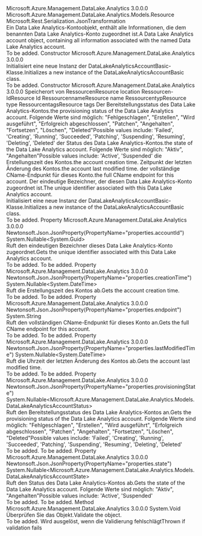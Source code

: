 <Type Name="DataLakeAnalyticsAccountBasic" FullName="Microsoft.Azure.Management.DataLake.Analytics.Models.DataLakeAnalyticsAccountBasic">
  <TypeSignature Language="C#" Value="public class DataLakeAnalyticsAccountBasic : Microsoft.Azure.Management.DataLake.Analytics.Models.Resource" />
  <TypeSignature Language="ILAsm" Value=".class public auto ansi beforefieldinit DataLakeAnalyticsAccountBasic extends Microsoft.Azure.Management.DataLake.Analytics.Models.Resource" />
  <TypeSignature Language="DocId" Value="T:Microsoft.Azure.Management.DataLake.Analytics.Models.DataLakeAnalyticsAccountBasic" />
  <TypeSignature Language="VB.NET" Value="Public Class DataLakeAnalyticsAccountBasic&#xA;Inherits Resource" />
  <TypeSignature Language="F#" Value="type DataLakeAnalyticsAccountBasic = class&#xA;    inherit Resource" />
  <AssemblyInfo>
    <AssemblyName>Microsoft.Azure.Management.DataLake.Analytics</AssemblyName>
    <AssemblyVersion>3.0.0.0</AssemblyVersion>
  </AssemblyInfo>
  <Base>
    <BaseTypeName>Microsoft.Azure.Management.DataLake.Analytics.Models.Resource</BaseTypeName>
  </Base>
  <Interfaces />
  <Attributes>
    <Attribute>
      <AttributeName>Microsoft.Rest.Serialization.JsonTransformation</AttributeName>
    </Attribute>
  </Attributes>
  <Docs>
    <summary>
            <span data-ttu-id="92285-101">Ein Data Lake Analytics-Kontoobjekt, enthält alle Informationen, die dem benannten Data Lake Analytics-Konto zugeordnet ist.</span><span class="sxs-lookup"><span data-stu-id="92285-101">A Data Lake Analytics account object, containing all information associated with the named Data Lake Analytics account.</span></span>
            </summary>
    <remarks>To be added.</remarks>
  </Docs>
  <Members>
    <Member MemberName=".ctor">
      <MemberSignature Language="C#" Value="public DataLakeAnalyticsAccountBasic ();" />
      <MemberSignature Language="ILAsm" Value=".method public hidebysig specialname rtspecialname instance void .ctor() cil managed" />
      <MemberSignature Language="DocId" Value="M:Microsoft.Azure.Management.DataLake.Analytics.Models.DataLakeAnalyticsAccountBasic.#ctor" />
      <MemberSignature Language="VB.NET" Value="Public Sub New ()" />
      <MemberType>Constructor</MemberType>
      <AssemblyInfo>
        <AssemblyName>Microsoft.Azure.Management.DataLake.Analytics</AssemblyName>
        <AssemblyVersion>3.0.0.0</AssemblyVersion>
      </AssemblyInfo>
      <Parameters />
      <Docs>
        <summary>
            <span data-ttu-id="92285-102">Initialisiert eine neue Instanz der DataLakeAnalyticsAccountBasic-Klasse.</span><span class="sxs-lookup"><span data-stu-id="92285-102">Initializes a new instance of the DataLakeAnalyticsAccountBasic class.</span></span>
            </summary>
        <remarks>To be added.</remarks>
      </Docs>
    </Member>
    <Member MemberName=".ctor">
      <MemberSignature Language="C#" Value="public DataLakeAnalyticsAccountBasic (string location, string id = null, string name = null, string type = null, System.Collections.Generic.IDictionary&lt;string,string&gt; tags = null, Nullable&lt;Microsoft.Azure.Management.DataLake.Analytics.Models.DataLakeAnalyticsAccountStatus&gt; provisioningState = null, Nullable&lt;Microsoft.Azure.Management.DataLake.Analytics.Models.DataLakeAnalyticsAccountState&gt; state = null, Nullable&lt;DateTime&gt; creationTime = null, Nullable&lt;DateTime&gt; lastModifiedTime = null, string endpoint = null, Nullable&lt;Guid&gt; accountId = null);" />
      <MemberSignature Language="ILAsm" Value=".method public hidebysig specialname rtspecialname instance void .ctor(string location, string id, string name, string type, class System.Collections.Generic.IDictionary`2&lt;string, string&gt; tags, valuetype System.Nullable`1&lt;valuetype Microsoft.Azure.Management.DataLake.Analytics.Models.DataLakeAnalyticsAccountStatus&gt; provisioningState, valuetype System.Nullable`1&lt;valuetype Microsoft.Azure.Management.DataLake.Analytics.Models.DataLakeAnalyticsAccountState&gt; state, valuetype System.Nullable`1&lt;valuetype System.DateTime&gt; creationTime, valuetype System.Nullable`1&lt;valuetype System.DateTime&gt; lastModifiedTime, string endpoint, valuetype System.Nullable`1&lt;valuetype System.Guid&gt; accountId) cil managed" />
      <MemberSignature Language="DocId" Value="M:Microsoft.Azure.Management.DataLake.Analytics.Models.DataLakeAnalyticsAccountBasic.#ctor(System.String,System.String,System.String,System.String,System.Collections.Generic.IDictionary{System.String,System.String},System.Nullable{Microsoft.Azure.Management.DataLake.Analytics.Models.DataLakeAnalyticsAccountStatus},System.Nullable{Microsoft.Azure.Management.DataLake.Analytics.Models.DataLakeAnalyticsAccountState},System.Nullable{System.DateTime},System.Nullable{System.DateTime},System.String,System.Nullable{System.Guid})" />
      <MemberSignature Language="VB.NET" Value="Public Sub New (location As String, Optional id As String = null, Optional name As String = null, Optional type As String = null, Optional tags As IDictionary(Of String, String) = null, Optional provisioningState As Nullable(Of DataLakeAnalyticsAccountStatus) = null, Optional state As Nullable(Of DataLakeAnalyticsAccountState) = null, Optional creationTime As Nullable(Of DateTime) = null, Optional lastModifiedTime As Nullable(Of DateTime) = null, Optional endpoint As String = null, Optional accountId As Nullable(Of Guid) = null)" />
      <MemberSignature Language="F#" Value="new Microsoft.Azure.Management.DataLake.Analytics.Models.DataLakeAnalyticsAccountBasic : string * string * string * string * System.Collections.Generic.IDictionary&lt;string, string&gt; * Nullable&lt;Microsoft.Azure.Management.DataLake.Analytics.Models.DataLakeAnalyticsAccountStatus&gt; * Nullable&lt;Microsoft.Azure.Management.DataLake.Analytics.Models.DataLakeAnalyticsAccountState&gt; * Nullable&lt;DateTime&gt; * Nullable&lt;DateTime&gt; * string * Nullable&lt;Guid&gt; -&gt; Microsoft.Azure.Management.DataLake.Analytics.Models.DataLakeAnalyticsAccountBasic" Usage="new Microsoft.Azure.Management.DataLake.Analytics.Models.DataLakeAnalyticsAccountBasic (location, id, name, type, tags, provisioningState, state, creationTime, lastModifiedTime, endpoint, accountId)" />
      <MemberType>Constructor</MemberType>
      <AssemblyInfo>
        <AssemblyName>Microsoft.Azure.Management.DataLake.Analytics</AssemblyName>
        <AssemblyVersion>3.0.0.0</AssemblyVersion>
      </AssemblyInfo>
      <Parameters>
        <Parameter Name="location" Type="System.String" />
        <Parameter Name="id" Type="System.String" />
        <Parameter Name="name" Type="System.String" />
        <Parameter Name="type" Type="System.String" />
        <Parameter Name="tags" Type="System.Collections.Generic.IDictionary&lt;System.String,System.String&gt;" />
        <Parameter Name="provisioningState" Type="System.Nullable&lt;Microsoft.Azure.Management.DataLake.Analytics.Models.DataLakeAnalyticsAccountStatus&gt;" />
        <Parameter Name="state" Type="System.Nullable&lt;Microsoft.Azure.Management.DataLake.Analytics.Models.DataLakeAnalyticsAccountState&gt;" />
        <Parameter Name="creationTime" Type="System.Nullable&lt;System.DateTime&gt;" />
        <Parameter Name="lastModifiedTime" Type="System.Nullable&lt;System.DateTime&gt;" />
        <Parameter Name="endpoint" Type="System.String" />
        <Parameter Name="accountId" Type="System.Nullable&lt;System.Guid&gt;" />
      </Parameters>
      <Docs>
        <param name="location"><span data-ttu-id="92285-103">Speicherort von Ressourcen</span><span class="sxs-lookup"><span data-stu-id="92285-103">Resource location</span></span></param>
        <param name="id"><span data-ttu-id="92285-104">Ressourcen-Id</span><span class="sxs-lookup"><span data-stu-id="92285-104">Resource Id</span></span></param>
        <param name="name"><span data-ttu-id="92285-105">Ressourcenname</span><span class="sxs-lookup"><span data-stu-id="92285-105">Resource name</span></span></param>
        <param name="type"><span data-ttu-id="92285-106">Ressourcentyp</span><span class="sxs-lookup"><span data-stu-id="92285-106">Resource type</span></span></param>
        <param name="tags"><span data-ttu-id="92285-107">Ressourcentags</span><span class="sxs-lookup"><span data-stu-id="92285-107">Resource tags</span></span></param>
        <param name="provisioningState"><span data-ttu-id="92285-108">Der Bereitstellungsstatus des Data Lake Analytics-Kontos.</span><span class="sxs-lookup"><span data-stu-id="92285-108">the provisioning status of the Data Lake Analytics account.</span></span> <span data-ttu-id="92285-109">Folgende Werte sind möglich: "Fehlgeschlagen", "Erstellen", "Wird ausgeführt", "Erfolgreich abgeschlossen", "Patchen", "Angehalten", "Fortsetzen", "Löschen", "Deleted"</span><span class="sxs-lookup"><span data-stu-id="92285-109">Possible values include: 'Failed', 'Creating', 'Running', 'Succeeded', 'Patching', 'Suspending', 'Resuming', 'Deleting', 'Deleted'</span></span></param>
        <param name="state"><span data-ttu-id="92285-110">der Status des Data Lake Analytics-Kontos.</span><span class="sxs-lookup"><span data-stu-id="92285-110">the state of the Data Lake Analytics account.</span></span>
            <span data-ttu-id="92285-111">Folgende Werte sind möglich: "Aktiv", "Angehalten"</span><span class="sxs-lookup"><span data-stu-id="92285-111">Possible values include: 'Active', 'Suspended'</span></span></param>
        <param name="creationTime"><span data-ttu-id="92285-112">die Erstellungszeit des Kontos.</span><span class="sxs-lookup"><span data-stu-id="92285-112">the account creation time.</span></span></param>
        <param name="lastModifiedTime"><span data-ttu-id="92285-113">Zeitpunkt der letzten Änderung des Kontos.</span><span class="sxs-lookup"><span data-stu-id="92285-113">the account last modified time.</span></span></param>
        <param name="endpoint"><span data-ttu-id="92285-114">der vollständige CName-Endpunkt für dieses Konto.</span><span class="sxs-lookup"><span data-stu-id="92285-114">the full CName endpoint for this account.</span></span></param>
        <param name="accountId"><span data-ttu-id="92285-115">Der eindeutige Bezeichner, der diesen Data Lake Analytics-Konto zugeordnet ist.</span><span class="sxs-lookup"><span data-stu-id="92285-115">The unique identifier associated with this Data Lake Analytics account.</span></span></param>
        <summary>
            <span data-ttu-id="92285-116">Initialisiert eine neue Instanz der DataLakeAnalyticsAccountBasic-Klasse.</span><span class="sxs-lookup"><span data-stu-id="92285-116">Initializes a new instance of the DataLakeAnalyticsAccountBasic class.</span></span>
            </summary>
        <remarks>To be added.</remarks>
      </Docs>
    </Member>
    <Member MemberName="AccountId">
      <MemberSignature Language="C#" Value="public Nullable&lt;Guid&gt; AccountId { get; }" />
      <MemberSignature Language="ILAsm" Value=".property instance valuetype System.Nullable`1&lt;valuetype System.Guid&gt; AccountId" />
      <MemberSignature Language="DocId" Value="P:Microsoft.Azure.Management.DataLake.Analytics.Models.DataLakeAnalyticsAccountBasic.AccountId" />
      <MemberSignature Language="VB.NET" Value="Public ReadOnly Property AccountId As Nullable(Of Guid)" />
      <MemberSignature Language="F#" Value="member this.AccountId : Nullable&lt;Guid&gt;" Usage="Microsoft.Azure.Management.DataLake.Analytics.Models.DataLakeAnalyticsAccountBasic.AccountId" />
      <MemberType>Property</MemberType>
      <AssemblyInfo>
        <AssemblyName>Microsoft.Azure.Management.DataLake.Analytics</AssemblyName>
        <AssemblyVersion>3.0.0.0</AssemblyVersion>
      </AssemblyInfo>
      <Attributes>
        <Attribute>
          <AttributeName>Newtonsoft.Json.JsonProperty(PropertyName="properties.accountId")</AttributeName>
        </Attribute>
      </Attributes>
      <ReturnValue>
        <ReturnType>System.Nullable&lt;System.Guid&gt;</ReturnType>
      </ReturnValue>
      <Docs>
        <summary>
            <span data-ttu-id="92285-117">Ruft den eindeutigen Bezeichner dieses Data Lake Analytics-Konto zugeordnet.</span><span class="sxs-lookup"><span data-stu-id="92285-117">Gets the unique identifier associated with this Data Lake Analytics account.</span></span>
            </summary>
        <value>To be added.</value>
        <remarks>To be added.</remarks>
      </Docs>
    </Member>
    <Member MemberName="CreationTime">
      <MemberSignature Language="C#" Value="public Nullable&lt;DateTime&gt; CreationTime { get; }" />
      <MemberSignature Language="ILAsm" Value=".property instance valuetype System.Nullable`1&lt;valuetype System.DateTime&gt; CreationTime" />
      <MemberSignature Language="DocId" Value="P:Microsoft.Azure.Management.DataLake.Analytics.Models.DataLakeAnalyticsAccountBasic.CreationTime" />
      <MemberSignature Language="VB.NET" Value="Public ReadOnly Property CreationTime As Nullable(Of DateTime)" />
      <MemberSignature Language="F#" Value="member this.CreationTime : Nullable&lt;DateTime&gt;" Usage="Microsoft.Azure.Management.DataLake.Analytics.Models.DataLakeAnalyticsAccountBasic.CreationTime" />
      <MemberType>Property</MemberType>
      <AssemblyInfo>
        <AssemblyName>Microsoft.Azure.Management.DataLake.Analytics</AssemblyName>
        <AssemblyVersion>3.0.0.0</AssemblyVersion>
      </AssemblyInfo>
      <Attributes>
        <Attribute>
          <AttributeName>Newtonsoft.Json.JsonProperty(PropertyName="properties.creationTime")</AttributeName>
        </Attribute>
      </Attributes>
      <ReturnValue>
        <ReturnType>System.Nullable&lt;System.DateTime&gt;</ReturnType>
      </ReturnValue>
      <Docs>
        <summary>
            <span data-ttu-id="92285-118">Ruft die Erstellungszeit des Kontos ab.</span><span class="sxs-lookup"><span data-stu-id="92285-118">Gets the account creation time.</span></span>
            </summary>
        <value>To be added.</value>
        <remarks>To be added.</remarks>
      </Docs>
    </Member>
    <Member MemberName="Endpoint">
      <MemberSignature Language="C#" Value="public string Endpoint { get; }" />
      <MemberSignature Language="ILAsm" Value=".property instance string Endpoint" />
      <MemberSignature Language="DocId" Value="P:Microsoft.Azure.Management.DataLake.Analytics.Models.DataLakeAnalyticsAccountBasic.Endpoint" />
      <MemberSignature Language="VB.NET" Value="Public ReadOnly Property Endpoint As String" />
      <MemberSignature Language="F#" Value="member this.Endpoint : string" Usage="Microsoft.Azure.Management.DataLake.Analytics.Models.DataLakeAnalyticsAccountBasic.Endpoint" />
      <MemberType>Property</MemberType>
      <AssemblyInfo>
        <AssemblyName>Microsoft.Azure.Management.DataLake.Analytics</AssemblyName>
        <AssemblyVersion>3.0.0.0</AssemblyVersion>
      </AssemblyInfo>
      <Attributes>
        <Attribute>
          <AttributeName>Newtonsoft.Json.JsonProperty(PropertyName="properties.endpoint")</AttributeName>
        </Attribute>
      </Attributes>
      <ReturnValue>
        <ReturnType>System.String</ReturnType>
      </ReturnValue>
      <Docs>
        <summary>
            <span data-ttu-id="92285-119">Ruft den vollständigen CName-Endpunkt für dieses Konto an.</span><span class="sxs-lookup"><span data-stu-id="92285-119">Gets the full CName endpoint for this account.</span></span>
            </summary>
        <value>To be added.</value>
        <remarks>To be added.</remarks>
      </Docs>
    </Member>
    <Member MemberName="LastModifiedTime">
      <MemberSignature Language="C#" Value="public Nullable&lt;DateTime&gt; LastModifiedTime { get; }" />
      <MemberSignature Language="ILAsm" Value=".property instance valuetype System.Nullable`1&lt;valuetype System.DateTime&gt; LastModifiedTime" />
      <MemberSignature Language="DocId" Value="P:Microsoft.Azure.Management.DataLake.Analytics.Models.DataLakeAnalyticsAccountBasic.LastModifiedTime" />
      <MemberSignature Language="VB.NET" Value="Public ReadOnly Property LastModifiedTime As Nullable(Of DateTime)" />
      <MemberSignature Language="F#" Value="member this.LastModifiedTime : Nullable&lt;DateTime&gt;" Usage="Microsoft.Azure.Management.DataLake.Analytics.Models.DataLakeAnalyticsAccountBasic.LastModifiedTime" />
      <MemberType>Property</MemberType>
      <AssemblyInfo>
        <AssemblyName>Microsoft.Azure.Management.DataLake.Analytics</AssemblyName>
        <AssemblyVersion>3.0.0.0</AssemblyVersion>
      </AssemblyInfo>
      <Attributes>
        <Attribute>
          <AttributeName>Newtonsoft.Json.JsonProperty(PropertyName="properties.lastModifiedTime")</AttributeName>
        </Attribute>
      </Attributes>
      <ReturnValue>
        <ReturnType>System.Nullable&lt;System.DateTime&gt;</ReturnType>
      </ReturnValue>
      <Docs>
        <summary>
            <span data-ttu-id="92285-120">Ruft die Uhrzeit der letzten Änderung des Kontos ab.</span><span class="sxs-lookup"><span data-stu-id="92285-120">Gets the account last modified time.</span></span>
            </summary>
        <value>To be added.</value>
        <remarks>To be added.</remarks>
      </Docs>
    </Member>
    <Member MemberName="ProvisioningState">
      <MemberSignature Language="C#" Value="public Nullable&lt;Microsoft.Azure.Management.DataLake.Analytics.Models.DataLakeAnalyticsAccountStatus&gt; ProvisioningState { get; }" />
      <MemberSignature Language="ILAsm" Value=".property instance valuetype System.Nullable`1&lt;valuetype Microsoft.Azure.Management.DataLake.Analytics.Models.DataLakeAnalyticsAccountStatus&gt; ProvisioningState" />
      <MemberSignature Language="DocId" Value="P:Microsoft.Azure.Management.DataLake.Analytics.Models.DataLakeAnalyticsAccountBasic.ProvisioningState" />
      <MemberSignature Language="VB.NET" Value="Public ReadOnly Property ProvisioningState As Nullable(Of DataLakeAnalyticsAccountStatus)" />
      <MemberSignature Language="F#" Value="member this.ProvisioningState : Nullable&lt;Microsoft.Azure.Management.DataLake.Analytics.Models.DataLakeAnalyticsAccountStatus&gt;" Usage="Microsoft.Azure.Management.DataLake.Analytics.Models.DataLakeAnalyticsAccountBasic.ProvisioningState" />
      <MemberType>Property</MemberType>
      <AssemblyInfo>
        <AssemblyName>Microsoft.Azure.Management.DataLake.Analytics</AssemblyName>
        <AssemblyVersion>3.0.0.0</AssemblyVersion>
      </AssemblyInfo>
      <Attributes>
        <Attribute>
          <AttributeName>Newtonsoft.Json.JsonProperty(PropertyName="properties.provisioningState")</AttributeName>
        </Attribute>
      </Attributes>
      <ReturnValue>
        <ReturnType>System.Nullable&lt;Microsoft.Azure.Management.DataLake.Analytics.Models.DataLakeAnalyticsAccountStatus&gt;</ReturnType>
      </ReturnValue>
      <Docs>
        <summary>
            <span data-ttu-id="92285-121">Ruft den Bereitstellungsstatus des Data Lake Analytics-Kontos an.</span><span class="sxs-lookup"><span data-stu-id="92285-121">Gets the provisioning status of the Data Lake Analytics account.</span></span>
            <span data-ttu-id="92285-122">Folgende Werte sind möglich: "Fehlgeschlagen", "Erstellen", "Wird ausgeführt", "Erfolgreich abgeschlossen", "Patchen", "Angehalten", "Fortsetzen", "Löschen", "Deleted"</span><span class="sxs-lookup"><span data-stu-id="92285-122">Possible values include: 'Failed', 'Creating', 'Running', 'Succeeded', 'Patching', 'Suspending', 'Resuming', 'Deleting', 'Deleted'</span></span>
            </summary>
        <value>To be added.</value>
        <remarks>To be added.</remarks>
      </Docs>
    </Member>
    <Member MemberName="State">
      <MemberSignature Language="C#" Value="public Nullable&lt;Microsoft.Azure.Management.DataLake.Analytics.Models.DataLakeAnalyticsAccountState&gt; State { get; }" />
      <MemberSignature Language="ILAsm" Value=".property instance valuetype System.Nullable`1&lt;valuetype Microsoft.Azure.Management.DataLake.Analytics.Models.DataLakeAnalyticsAccountState&gt; State" />
      <MemberSignature Language="DocId" Value="P:Microsoft.Azure.Management.DataLake.Analytics.Models.DataLakeAnalyticsAccountBasic.State" />
      <MemberSignature Language="VB.NET" Value="Public ReadOnly Property State As Nullable(Of DataLakeAnalyticsAccountState)" />
      <MemberSignature Language="F#" Value="member this.State : Nullable&lt;Microsoft.Azure.Management.DataLake.Analytics.Models.DataLakeAnalyticsAccountState&gt;" Usage="Microsoft.Azure.Management.DataLake.Analytics.Models.DataLakeAnalyticsAccountBasic.State" />
      <MemberType>Property</MemberType>
      <AssemblyInfo>
        <AssemblyName>Microsoft.Azure.Management.DataLake.Analytics</AssemblyName>
        <AssemblyVersion>3.0.0.0</AssemblyVersion>
      </AssemblyInfo>
      <Attributes>
        <Attribute>
          <AttributeName>Newtonsoft.Json.JsonProperty(PropertyName="properties.state")</AttributeName>
        </Attribute>
      </Attributes>
      <ReturnValue>
        <ReturnType>System.Nullable&lt;Microsoft.Azure.Management.DataLake.Analytics.Models.DataLakeAnalyticsAccountState&gt;</ReturnType>
      </ReturnValue>
      <Docs>
        <summary>
            <span data-ttu-id="92285-123">Ruft den Status des Data Lake Analytics-Kontos ab.</span><span class="sxs-lookup"><span data-stu-id="92285-123">Gets the state of the Data Lake Analytics account.</span></span> <span data-ttu-id="92285-124">Folgende Werte sind möglich: "Aktiv", "Angehalten"</span><span class="sxs-lookup"><span data-stu-id="92285-124">Possible values include: 'Active', 'Suspended'</span></span>
            </summary>
        <value>To be added.</value>
        <remarks>To be added.</remarks>
      </Docs>
    </Member>
    <Member MemberName="Validate">
      <MemberSignature Language="C#" Value="public override void Validate ();" />
      <MemberSignature Language="ILAsm" Value=".method public hidebysig virtual instance void Validate() cil managed" />
      <MemberSignature Language="DocId" Value="M:Microsoft.Azure.Management.DataLake.Analytics.Models.DataLakeAnalyticsAccountBasic.Validate" />
      <MemberSignature Language="VB.NET" Value="Public Overrides Sub Validate ()" />
      <MemberSignature Language="F#" Value="override this.Validate : unit -&gt; unit" Usage="dataLakeAnalyticsAccountBasic.Validate " />
      <MemberType>Method</MemberType>
      <AssemblyInfo>
        <AssemblyName>Microsoft.Azure.Management.DataLake.Analytics</AssemblyName>
        <AssemblyVersion>3.0.0.0</AssemblyVersion>
      </AssemblyInfo>
      <ReturnValue>
        <ReturnType>System.Void</ReturnType>
      </ReturnValue>
      <Parameters />
      <Docs>
        <summary>
            <span data-ttu-id="92285-125">Überprüfen Sie das Objekt.</span><span class="sxs-lookup"><span data-stu-id="92285-125">Validate the object.</span></span>
            </summary>
        <remarks>To be added.</remarks>
        <exception cref="T:Microsoft.Rest.ValidationException">
            <span data-ttu-id="92285-126">Wird ausgelöst, wenn die Validierung fehlschlägt</span><span class="sxs-lookup"><span data-stu-id="92285-126">Thrown if validation fails</span></span>
            </exception>
      </Docs>
    </Member>
  </Members>
</Type>
